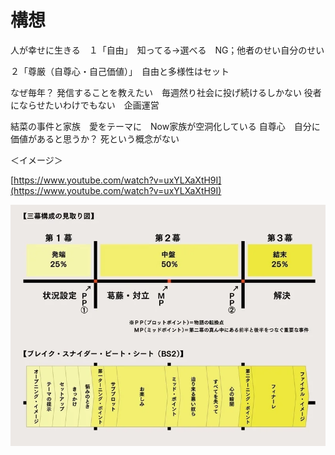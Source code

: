 # 構想

人が幸せに生きる　１「自由」　知ってる→選べる　NG；他者のせい自分のせい

２「尊厳（自尊心・自己価値）」　自由と多様性はセット

なぜ毎年？
発信することを教えたい　毎週然り社会に投げ続けるしかない
役者にならせたいわけでもない　企画運営

結菜の事件と家族　愛をテーマに　Now家族が空洞化している
自尊心　自分に価値があると思うか？
死という概念がない

＜イメージ＞

[https://www.youtube.com/watch?v=uxYLXaXtH9I](https://www.youtube.com/watch?v=uxYLXaXtH9I)

![Untitled](%E6%A7%8B%E6%83%B3%2035deec5536c24c5da697b7c635e972be/Untitled.png)